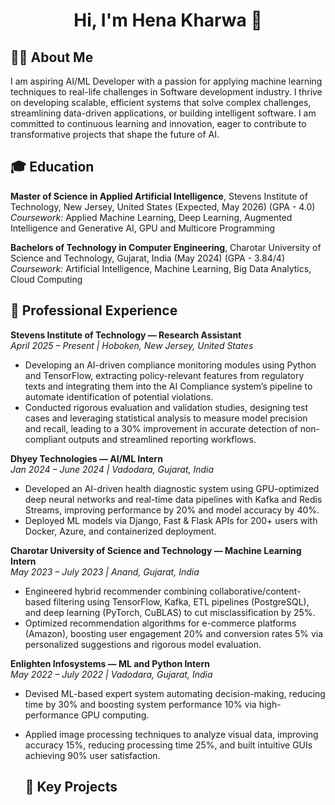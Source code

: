<h1 align="center">Hi, I'm Hena Kharwa 👋</h1>

## 👩‍💻 About Me

I am aspiring AI/ML Developer with a passion for applying machine learning techniques to real-life challenges in Software development industry. I thrive on developing scalable, efficient systems that solve complex challenges, streamlining data-driven applications, or building intelligent software. I am committed to continuous learning and innovation, eager to contribute to transformative projects that shape the future of AI.

## 🎓 Education

**Master of Science in Applied Artificial Intelligence**, Stevens Institute of Technology, New Jersey, United States (Expected, May 2026) (GPA - 4.0)
_Coursework:_ Applied Machine Learning, Deep Learning, Augmented Intelligence and Generative AI, GPU and Multicore Programming

**Bachelors of Technology in Computer Engineering**, Charotar University of Science and Technology, Gujarat, India (May 2024) (GPA - 3.84/4)
_Coursework:_ Artificial Intelligence, Machine Learning, Big Data Analytics, Cloud Computing

## 🏢 Professional Experience

**Stevens Institute of Technology — Research Assistant**  
_April 2025 – Present | Hoboken, New Jersey, United States_

- Developing an AI-driven compliance monitoring modules using Python and TensorFlow, extracting policy-relevant features from regulatory texts and integrating them into the AI Compliance system’s pipeline to automate identification of potential violations.  
- Conducted rigorous evaluation and validation studies, designing test cases and leveraging statistical analysis to measure model precision and recall, leading to a 30% improvement in accurate detection of non-compliant outputs and streamlined reporting workflows.

**Dhyey Technologies — AI/ML Intern**  
_Jan 2024 – June 2024 | Vadodara, Gujarat, India_

- Developed an AI-driven health diagnostic system using GPU-optimized deep neural networks and real-time data pipelines with Kafka and Redis Streams, improving performance by 20% and model accuracy by 40%.  
- Deployed ML models via Django, Fast & Flask APIs for 200+ users with Docker, Azure, and containerized deployment.

**Charotar University of Science and Technology — Machine Learning Intern**  
_May 2023 – July 2023 | Anand, Gujarat, India_

- Engineered hybrid recommender combining collaborative/content-based filtering using TensorFlow, Kafka, ETL pipelines (PostgreSQL), and deep learning (PyTorch, CuBLAS) to cut misclassification by 25%.  
- Optimized recommendation algorithms for e-commerce platforms (Amazon), boosting user engagement 20% and conversion rates 5% via personalized suggestions and rigorous model evaluation.

**Enlighten Infosystems — ML and Python Intern**  
_May 2022 – July 2022 | Vadodara, Gujarat, India_

- Devised ML-based expert system automating decision-making, reducing time by 30% and boosting system performance 10% via high-performance GPU computing.  
- Applied image processing techniques to analyze visual data, improving accuracy 15%, reducing processing time 25%, and built intuitive GUIs achieving 90% user satisfaction.

  ## 🚀 Key Projects

